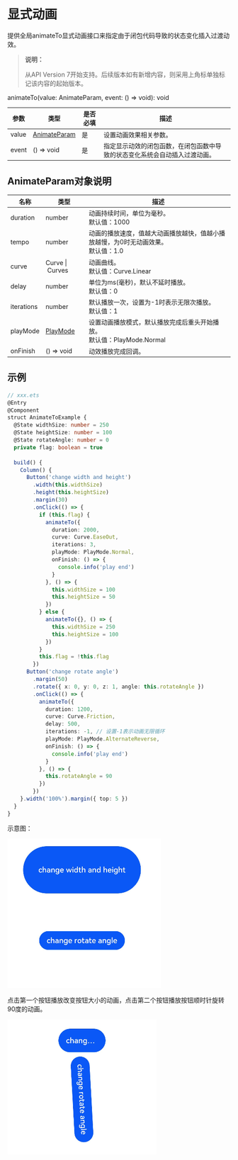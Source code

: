 # 显式动画

提供全局animateTo显式动画接口来指定由于闭包代码导致的状态变化插入过渡动效。

>  **说明：**
>
>  从API Version 7开始支持。后续版本如有新增内容，则采用上角标单独标记该内容的起始版本。


animateTo(value: AnimateParam, event: () => void): void

| 参数             | 类型        |       是否必填     |        描述        |
| ---------------- | ------------ | -------------------- | -------------------- |
| value | [AnimateParam](#animateparam对象说明) | 是 | 设置动画效果相关参数。 |
| event | () => void | 是 | 指定显示动效的闭包函数，在闭包函数中导致的状态变化系统会自动插入过渡动画。 |

## AnimateParam对象说明

| 名称 | 类型 | 描述 |
| -------- | -------- | -------- |
| duration | number | 动画持续时间，单位为毫秒。<br/>默认值：1000 |
| tempo | number | 动画的播放速度，值越大动画播放越快，值越小播放越慢，为0时无动画效果。<br/>默认值：1.0 |
| curve | Curve&nbsp;\|&nbsp;Curves | 动画曲线。<br/>默认值：Curve.Linear |
| delay | number | 单位为ms(毫秒)，默认不延时播放。<br/>默认值：0 |
| iterations | number | 默认播放一次，设置为-1时表示无限次播放。<br/>默认值：1 |
| playMode | [PlayMode](ts-appendix-enums.md#playmode) | 设置动画播放模式，默认播放完成后重头开始播放。<br/>默认值：PlayMode.Normal |
| onFinish   | ()&nbsp;=&gt;&nbsp;void   | 动效播放完成回调。 |


## 示例

```ts
// xxx.ets
@Entry
@Component
struct AnimateToExample {
  @State widthSize: number = 250
  @State heightSize: number = 100
  @State rotateAngle: number = 0
  private flag: boolean = true

  build() {
    Column() {
      Button('change width and height')
        .width(this.widthSize)
        .height(this.heightSize)
        .margin(30)
        .onClick(() => {
          if (this.flag) {
            animateTo({
              duration: 2000,
              curve: Curve.EaseOut,
              iterations: 3,
              playMode: PlayMode.Normal,
              onFinish: () => {
                console.info('play end')
              }
            }, () => {
              this.widthSize = 100
              this.heightSize = 50
            })
          } else {
            animateTo({}, () => {
              this.widthSize = 250
              this.heightSize = 100
            })
          }
          this.flag = !this.flag
        })
      Button('change rotate angle')
        .margin(50)
        .rotate({ x: 0, y: 0, z: 1, angle: this.rotateAngle })
        .onClick(() => {
          animateTo({
            duration: 1200,
            curve: Curve.Friction,
            delay: 500,
            iterations: -1, // 设置-1表示动画无限循环
            playMode: PlayMode.AlternateReverse,
            onFinish: () => {
              console.info('play end')
            }
          }, () => {
            this.rotateAngle = 90
          })
        })
    }.width('100%').margin({ top: 5 })
  }
}
```

示意图：

![animation](figures/animation.PNG)

点击第一个按钮播放改变按钮大小的动画，点击第二个按钮播放按钮顺时针旋转90度的动画。

![animation1](figures/animation1.PNG)